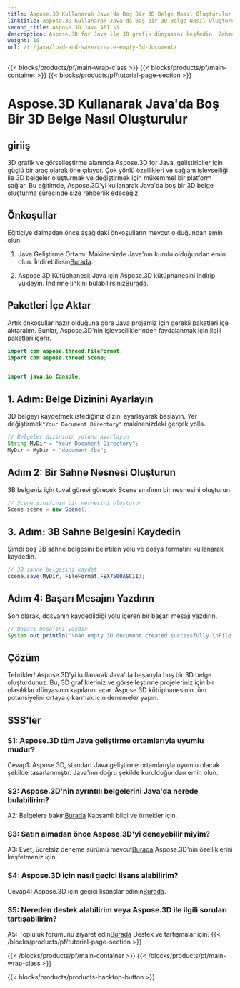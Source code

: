 ```yaml
---
title: Aspose.3D Kullanarak Java'da Boş Bir 3D Belge Nasıl Oluşturulur
linktitle: Aspose.3D Kullanarak Java'da Boş Bir 3D Belge Nasıl Oluşturulur
second_title: Aspose.3D Java API'si
description: Aspose.3D for Java ile 3D grafik dünyasını keşfedin. Zahmetsizce boş bir 3D belge oluşturmak için adım adım kılavuzumuzu izleyin.
weight: 10
url: /tr/java/load-and-save/create-empty-3d-document/
---
```


{{< blocks/products/pf/main-wrap-class >}}
{{< blocks/products/pf/main-container >}}
{{< blocks/products/pf/tutorial-page-section >}}

# Aspose.3D Kullanarak Java'da Boş Bir 3D Belge Nasıl Oluşturulur

## giriiş

3D grafik ve görselleştirme alanında Aspose.3D for Java, geliştiriciler için güçlü bir araç olarak öne çıkıyor. Çok yönlü özellikleri ve sağlam işlevselliği ile 3D belgeler oluşturmak ve değiştirmek için mükemmel bir platform sağlar. Bu eğitimde, Aspose.3D'yi kullanarak Java'da boş bir 3D belge oluşturma sürecinde size rehberlik edeceğiz.

## Önkoşullar

Eğiticiye dalmadan önce aşağıdaki önkoşulların mevcut olduğundan emin olun:

1.  Java Geliştirme Ortamı: Makinenizde Java'nın kurulu olduğundan emin olun. İndirebilirsin[Burada](https://www.java.com/download/).

2.  Aspose.3D Kütüphanesi: Java için Aspose.3D kütüphanesini indirip yükleyin. İndirme linkini bulabilirsiniz[Burada](https://releases.aspose.com/3d/java/).

## Paketleri İçe Aktar

Artık önkoşullar hazır olduğuna göre Java projemiz için gerekli paketleri içe aktaralım. Bunlar, Aspose.3D'nin işlevselliklerinden faydalanmak için ilgili paketleri içerir.

```java
import com.aspose.threed.FileFormat;
import com.aspose.threed.Scene;


import java.io.Console;
```

## 1. Adım: Belge Dizinini Ayarlayın

3D belgeyi kaydetmek istediğiniz dizini ayarlayarak başlayın. Yer değiştirmek`"Your Document Directory"` makinenizdeki gerçek yolla.

```java
// Belgeler dizininin yolunu ayarlayın
String MyDir = "Your Document Directory";
MyDir = MyDir + "document.fbx";
```

## Adım 2: Bir Sahne Nesnesi Oluşturun

3B belgeniz için tuval görevi görecek Scene sınıfının bir nesnesini oluşturun.

```java
// Scene sınıfının bir nesnesini oluşturun
Scene scene = new Scene();
```

## 3. Adım: 3B Sahne Belgesini Kaydedin

Şimdi boş 3B sahne belgesini belirtilen yolu ve dosya formatını kullanarak kaydedin.

```java
// 3B sahne belgesini kaydet
scene.save(MyDir, FileFormat.FBX7500ASCII);
```

## Adım 4: Başarı Mesajını Yazdırın

Son olarak, dosyanın kaydedildiği yolu içeren bir başarı mesajı yazdırın.

```java
// Başarı mesajını yazdır
System.out.println("\nAn empty 3D document created successfully.\nFile saved at " + MyDir);
```

## Çözüm

Tebrikler! Aspose.3D'yi kullanarak Java'da başarıyla boş bir 3D belge oluşturdunuz. Bu, 3D grafikleriniz ve görselleştirme projeleriniz için bir olasılıklar dünyasının kapılarını açar. Aspose.3D kütüphanesinin tüm potansiyelini ortaya çıkarmak için denemeler yapın.

## SSS'ler

### S1: Aspose.3D tüm Java geliştirme ortamlarıyla uyumlu mudur?

Cevap1: Aspose.3D, standart Java geliştirme ortamlarıyla uyumlu olacak şekilde tasarlanmıştır. Java'nın doğru şekilde kurulduğundan emin olun.

### S2: Aspose.3D'nin ayrıntılı belgelerini Java'da nerede bulabilirim?

 A2: Belgelere bakın[Burada](https://reference.aspose.com/3d/java/) Kapsamlı bilgi ve örnekler için.

### S3: Satın almadan önce Aspose.3D'yi deneyebilir miyim?

 A3: Evet, ücretsiz deneme sürümü mevcut[Burada](https://releases.aspose.com/) Aspose.3D'nin özelliklerini keşfetmeniz için.

### S4: Aspose.3D için nasıl geçici lisans alabilirim?

 Cevap4: Aspose.3D için geçici lisanslar edinin[Burada](https://purchase.aspose.com/temporary-license/).

### S5: Nereden destek alabilirim veya Aspose.3D ile ilgili soruları tartışabilirim?

 A5: Topluluk forumunu ziyaret edin[Burada](https://forum.aspose.com/c/3d/18) Destek ve tartışmalar için.
{{< /blocks/products/pf/tutorial-page-section >}}

{{< /blocks/products/pf/main-container >}}
{{< /blocks/products/pf/main-wrap-class >}}

{{< blocks/products/products-backtop-button >}}
